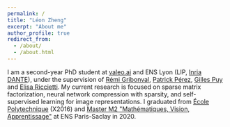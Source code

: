 ```yaml
---
permalink: /
title: "Léon Zheng"
excerpt: "About me"
author_profile: true
redirect_from:
  - /about/
  - /about.html
---
```


I am a second-year PhD student at [valeo.ai](https://www.valeo.com/en/valeo-ai/) and ENS Lyon (LIP, [Inria DANTE](https://team.inria.fr/dante/fr/)), under the supervision of [Rémi Gribonval](https://people.irisa.fr/Remi.Gribonval/), [Patrick Pérez](https://ptrckprz.github.io/), [Gilles Puy](https://sites.google.com/site/puygilles/) and [Elisa Riccietti](https://perso.ens-lyon.fr/elisa.riccietti/). My current research is focused on sparse matrix factorization, neural network compression with sparsity, and self-supervised learning for image representations.
I graduated from [École Polytechnique](https://programmes.polytechnique.edu/en/ingenieur-polytechnicien-program/ingenieur-polytechnicien-program) (X2016) and [Master M2 "Mathématiques, Vision, Apprentissage"](https://www.master-mva.com/) at ENS Paris-Saclay in 2020.
